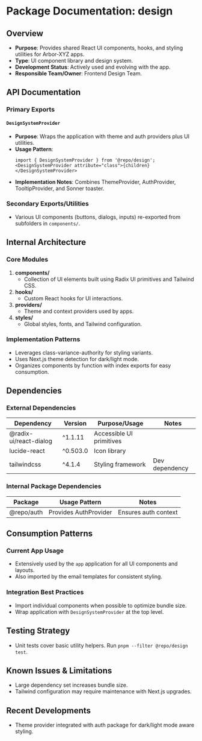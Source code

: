 # Package Documentation: design

## Overview
- **Purpose**: Provides shared React UI components, hooks, and styling utilities for Arbor-XYZ apps.
- **Type**: UI component library and design system.
- **Development Status**: Actively used and evolving with the app.
- **Responsible Team/Owner**: Frontend Design Team.

## API Documentation

### Primary Exports

#### `DesignSystemProvider`
- **Purpose**: Wraps the application with theme and auth providers plus UI utilities.
- **Usage Pattern**:
  ```tsx
  import { DesignSystemProvider } from '@repo/design';
  <DesignSystemProvider attribute="class">{children}</DesignSystemProvider>
  ```
- **Implementation Notes**: Combines ThemeProvider, AuthProvider, TooltipProvider, and Sonner toaster.

### Secondary Exports/Utilities
- Various UI components (buttons, dialogs, inputs) re-exported from subfolders in `components/`.

## Internal Architecture

### Core Modules
1. **components/**
   - Collection of UI elements built using Radix UI primitives and Tailwind CSS.
2. **hooks/**
   - Custom React hooks for UI interactions.
3. **providers/**
   - Theme and context providers used by apps.
4. **styles/**
   - Global styles, fonts, and Tailwind configuration.

### Implementation Patterns
- Leverages class-variance-authority for styling variants.
- Uses Next.js theme detection for dark/light mode.
- Organizes components by function with index exports for easy consumption.

## Dependencies

### External Dependencies
| Dependency | Version | Purpose/Usage | Notes |
|------------|---------|--------------|-------|
| @radix-ui/react-dialog | ^1.1.11 | Accessible UI primitives | |
| lucide-react | ^0.503.0 | Icon library | |
| tailwindcss | ^4.1.4 | Styling framework | Dev dependency |

### Internal Package Dependencies
| Package | Usage Pattern | Notes |
|---------|---------------|-------|
| @repo/auth | Provides AuthProvider | Ensures auth context |

## Consumption Patterns

### Current App Usage
- Extensively used by the `app` application for all UI components and layouts.
- Also imported by the email templates for consistent styling.

### Integration Best Practices
- Import individual components when possible to optimize bundle size.
- Wrap application with `DesignSystemProvider` at the top level.

## Testing Strategy
- Unit tests cover basic utility helpers. Run `pnpm --filter @repo/design test`.

## Known Issues & Limitations
- Large dependency set increases bundle size.
- Tailwind configuration may require maintenance with Next.js upgrades.

## Recent Developments
- Theme provider integrated with auth package for dark/light mode aware styling.

